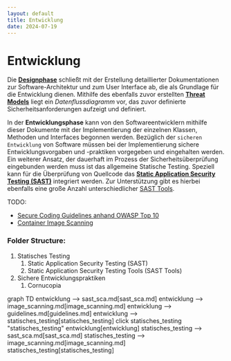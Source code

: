 ```yaml
---
layout: default
title: Entwicklung
date: 2024-07-19
---
```


# Entwicklung
Die [**Designphase**](/pages/design/) schließt mit der Erstellung detaillierter Dokumentationen zur Software-Architektur und zum User Interface ab, die als Grundlage für die Entwicklung dienen. Mithilfe des ebenfalls zuvor erstellten [**Threat Models**](/pages/...) liegt ein *Datenflussdiagramm* vor, das zuvor definierte Sicherheitsanforderungen aufzeigt und definiert.

In der **Entwicklungsphase** kann von den Softwareentwicklern mithilfe dieser Dokumente  mit der Implementierung der einzelnen Klassen, Methoden und Interfaces begonnen werden.
Bezüglich der `sicheren Entwicklung` von Software müssen bei der Implementierung sichere Entwicklungsvorgaben und -praktiken vorgegeben und eingehalten werden. Ein weiterer Ansatz, der dauerhaft im Prozess der Sicherheitsüberprüfung eingebunden werden muss ist das allgemeine Statische Testing. Speziell kann für die Überprüfung von Quellcode das [**Static Application Security Testing (SAST)**](/pages/...) integriert werden. Zur Unterstützung gibt es hierbei ebenfalls eine große Anzahl unterschiedlicher [SAST Tools](/pages/entwicklung/sast_sca.html).

TODO:

- [Secure Coding Guidelines anhand OWASP Top 10](/pages/entwicklung/guidelines/)
- [Container Image Scanning](/pages/entwicklung/image_scanning)


### Folder Structure:
1. Statisches Testing
    1. Static Application Security Testing (SAST)
    2. Static Application Security Testing Tools (SAST Tools)
2.  Sichere Entwicklungspraktiken
    1. Cornucopia

<div class="mermaid">
    graph TD
    entwicklung --> sast_sca.md[sast_sca.md]
    entwicklung --> image_scanning.md[image_scanning.md]
    entwicklung --> guidelines.md[guidelines.md]
    entwicklung --> statisches_testing[statisches_testing]
    click statisches_testing "statisches_testing"
    entwicklung[entwicklung]
    statisches_testing --> sast_sca.md[sast_sca.md]
    statisches_testing --> image_scanning.md[image_scanning.md]
    statisches_testing[statisches_testing]
</div>